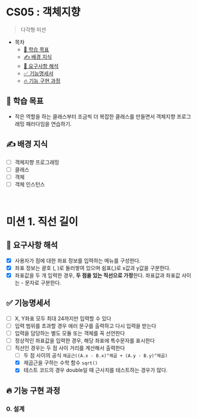 # CS05 : 객체지향
> 다각형 미션

- 목차
    * [🔫 학습 목표](#🔫-학습-목표)
    * [✍️ 배경 지식](#✍️-배경-지식)
    * [👀 요구사항 해석](#👀-요구사항-해석)
    * [✅ 기능명세서](#✅-기능명세서)
    * [🔥 기능 구현 과정](#🔥-기능-구현-과정)

## 🔫 학습 목표
- 작은 역할을 하는 클래스부터 조금씩 더 복잡한 클래스를 만들면서 객체지향 프로그래밍 패러다임을 연습하기.

## ✍️ 배경 지식
- [ ] 객체지향 프로그래밍
- [ ] 클래스
- [ ] 객체
- [ ] 객체 인스턴스

<br/>

# 미션 1. 직선 길이
## 👀 요구사항 해석
- [x] 사용자가 점에 대한 좌표 정보를 입력하는 메뉴를 구성한다.
- [x] 좌표 정보는 괄호 (, )로 둘러쌓여 있으며 쉼표(,)로 x값과 y값을 구분한다.
- [x] 좌표값을 두 개 입력한 경우, **두 점을 있는 직선으로 가정**한다. 좌표값과 좌표값 사이는 - 문자로 구분한다.

## ✅ 기능명세서
- [ ] X, Y좌표 모두 최대 24까지만 입력할 수 있다
- [ ] 입력 범위를 초과할 경우 에러 문구를 출력하고 다시 입력을 받는다
- [ ] 입력을 담당하는 별도 모듈 또는 객체를 꼭 선언한다
- [ ] 정상적인 좌표값을 입력한 경우, 해당 좌표에 특수문자를 표시한다
- [ ] 직선인 경우는 두 점 사이 거리를 계산해서 출력한다
  - [ ] 두 점 사이의 공식 `제곱근((A.x - B.x)^제곱 + (A.y - B.y)^제곱)`
  - [x] 제곱근을 구하는 수학 함수 `sqrt()`
  - [x] 테스트 코드의 경우 double일 때 근사치를 테스트하는 경우가 많다.

## 🔥 기능 구현 과정
### 0. 설계
